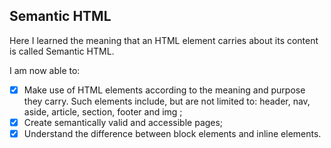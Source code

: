 ## Semantic HTML

Here I learned the meaning that an HTML element carries about its content is called Semantic HTML.

I am now able to:
- [x] Make use of HTML elements according to the meaning and purpose they carry. Such elements include, but are not limited to: header, nav, aside, article, section, footer and img ;
- [x] Create semantically valid and accessible pages;
- [x] Understand the difference between block elements and inline elements.
